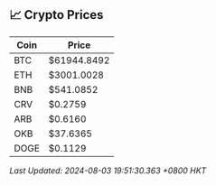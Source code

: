 ## 📈 Crypto Prices

| Coin | Price |
| ---- | ----- |
| BTC | $61944.8492 |
| ETH | $3001.0028 |
| BNB | $541.0852 |
| CRV | $0.2759 |
| ARB | $0.6160 |
| OKB | $37.6365 |
| DOGE | $0.1129 |

_Last Updated: 2024-08-03 19:51:30.363 +0800 HKT_